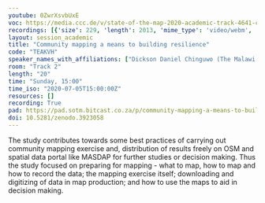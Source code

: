 ```yaml
---
youtube: 0ZwrXsvbUxE
voc: https://media.ccc.de/v/state-of-the-map-2020-academic-track-4641-community-mapping-a-means-to-building-resilience
recordings: [{'size': 229, 'length': 2013, 'mime_type': 'video/webm', 'language': 'eng', 'filename': 'sotm2020-4641-eng-Community_mapping_a_means_to_building_resilience_webm-hd.webm', 'state': 'new', 'folder': 'webm-hd', 'high_quality': True, 'width': 1920, 'height': 1080, 'updated_at': '2020-07-18T01:18:12.871+02:00', 'recording_url': 'https://cdn.media.ccc.de/events/sotm/2020/webm-hd/sotm2020-4641-eng-Community_mapping_a_means_to_building_resilience_webm-hd.webm', 'url': 'https://media.ccc.de/public/recordings/47572', 'event_url': 'https://media.ccc.de/public/events/05e2c920-c1cb-5b68-9d20-68434f6a2702', 'conference_url': 'https://media.ccc.de/public/conferences/sotm2020'}, {'size': 89, 'length': 2013, 'mime_type': 'video/webm', 'language': 'eng', 'filename': 'sotm2020-4641-eng-Community_mapping_a_means_to_building_resilience_webm-sd.webm', 'state': 'new', 'folder': 'webm-sd', 'high_quality': False, 'width': 720, 'height': 576, 'updated_at': '2020-07-18T01:07:22.598+02:00', 'recording_url': 'https://cdn.media.ccc.de/events/sotm/2020/webm-sd/sotm2020-4641-eng-Community_mapping_a_means_to_building_resilience_webm-sd.webm', 'url': 'https://media.ccc.de/public/recordings/47568', 'event_url': 'https://media.ccc.de/public/events/05e2c920-c1cb-5b68-9d20-68434f6a2702', 'conference_url': 'https://media.ccc.de/public/conferences/sotm2020'}, {'size': 64, 'length': 2013, 'mime_type': 'video/mp4', 'language': 'eng', 'filename': 'sotm2020-4641-eng-Community_mapping_a_means_to_building_resilience_sd.mp4', 'state': 'new', 'folder': 'h264-sd', 'high_quality': False, 'width': 720, 'height': 576, 'updated_at': '2020-07-18T01:00:17.631+02:00', 'recording_url': 'https://cdn.media.ccc.de/events/sotm/2020/h264-sd/sotm2020-4641-eng-Community_mapping_a_means_to_building_resilience_sd.mp4', 'url': 'https://media.ccc.de/public/recordings/47564', 'event_url': 'https://media.ccc.de/public/events/05e2c920-c1cb-5b68-9d20-68434f6a2702', 'conference_url': 'https://media.ccc.de/public/conferences/sotm2020'}, {'size': 30, 'length': 2013, 'mime_type': 'audio/mpeg', 'language': 'eng', 'filename': 'sotm2020-4641-eng-Community_mapping_a_means_to_building_resilience_mp3.mp3', 'state': 'new', 'folder': 'mp3', 'high_quality': False, 'width': 0, 'height': 0, 'updated_at': '2020-07-18T00:54:22.608+02:00', 'recording_url': 'https://cdn.media.ccc.de/events/sotm/2020/mp3/sotm2020-4641-eng-Community_mapping_a_means_to_building_resilience_mp3.mp3', 'url': 'https://media.ccc.de/public/recordings/47559', 'event_url': 'https://media.ccc.de/public/events/05e2c920-c1cb-5b68-9d20-68434f6a2702', 'conference_url': 'https://media.ccc.de/public/conferences/sotm2020'}, {'size': 176, 'length': 2013, 'mime_type': 'video/mp4', 'language': 'eng', 'filename': 'sotm2020-4641-eng-Community_mapping_a_means_to_building_resilience_hd.mp4', 'state': 'new', 'folder': 'h264-hd', 'high_quality': True, 'width': 1920, 'height': 1080, 'updated_at': '2020-07-17T23:33:23.330+02:00', 'recording_url': 'https://cdn.media.ccc.de/events/sotm/2020/h264-hd/sotm2020-4641-eng-Community_mapping_a_means_to_building_resilience_hd.mp4', 'url': 'https://media.ccc.de/public/recordings/47521', 'event_url': 'https://media.ccc.de/public/events/05e2c920-c1cb-5b68-9d20-68434f6a2702', 'conference_url': 'https://media.ccc.de/public/conferences/sotm2020'}]
layout: session_academic
title: "Community mapping a means to building resilience"
code: "TEAKVH"
speaker_names_with_affiliations: ["Dickson Daniel Chinguwo (The Malawi Polytechnic)", "Brown Kingsely Mphalo (Department of Surveys)"]
room: "Track 2"
length: "20"
time: "Sunday, 15:00"
time_iso: "2020-07-05T15:00:00Z"
resources: []
recording: True
pad: https://pad.sotm.bitcast.co.za/p/community-mapping-a-means-to-building-resilience
doi: 10.5281/zenodo.3923058
---
```

The study contributes towards some best practices of carrying out community mapping exercise and, distribution of results freely on OSM and spatial data portal like MASDAP for further studies or decision making.  Thus the study focused on preparing for mapping - what to map, how to map and how to record the data; the mapping exercise itself; downloading and digitizing of data in map production; and how to use the maps to aid in decision making.
